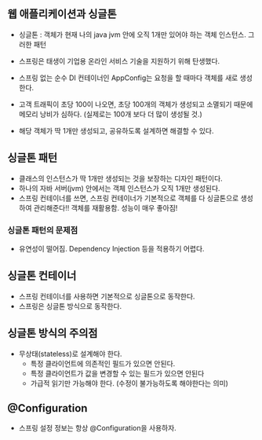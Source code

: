 ## 웹 애플리케이션과 싱글톤
- 싱글톤 : 객체가 현재 나의 java jvm 안에 오직 1개만 있어야 하는 객체 인스턴스. 그러한 패턴
- 스프링은 태생이 기업용 온라인 서비스 기술을 지원하기 위해 탄생했다.

- 스프링 없는 순수 DI 컨테이너인 AppConfig는 요청을 할 때마다 객체를 새로 생성한다.
- 고객 트래픽이 초당 100이 나오면, 초당 100개의 객체가 생성되고 소멸되기 때문에 메모리 낭비가 심하다. (실제로는 100개 보다 더 많이 생성될 것.)
- 해당 객체가 딱 1개만 생성되고, 공유하도록 설계하면 해결할 수 있다.
  
## 싱글톤 패턴
- 클래스의 인스턴스가 딱 1개만 생성되는 것을 보장하는 디자인 패턴이다.
- 하나의 자바 서버(jvm) 안에서는 객체 인스턴스가 오직 1개만 생성된다.
- 스프링 컨테이너를 쓰면, 스프링 컨테이너가 기본적으로 객체를 다 싱글톤으로 생성하여 관리해준다!! 객체를 재활용함. 성능이 매우 좋아짐!

### 싱글톤 패턴의 문제점
- 유연성이 떨어짐. Dependency Injection 등을 적용하기 어렵다.

## 싱글톤 컨테이너
- 스프링 컨테이너를 사용하면 기본적으로 싱글톤으로 동작한다.
- 스프링은 싱글톤 방식으로 동작한다.

## 싱글톤 방식의 주의점
- 무상태(stateless)로 설계해야 한다.
  - 특정 클라이언트에 의존적인 필드가 있으면 안된다.
  - 특정 클라이언트가 값을 변경할 수 있는 필드가 있으면 안된다
  - 가급적 읽기만 가능해야 한다. (수정이 불가능하도록 해야한다는 의미)
 
  
## @Configuration
- 스프링 설정 정보는 항상 @Configuration을 사용하자.

